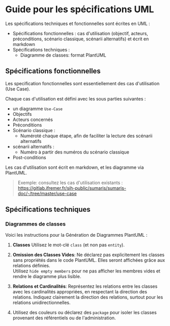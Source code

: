 # Guide pour les spécifications UML

Les spécifications techniques et fonctionnelles sont écrites en UML : 
- Spécifications fonctionnelles : cas d'utilisation (objectif, acteurs, préconditions, scénario classique, scénarii alternatifs)
  et écrit en markdown 
- Spécifications techniques : 
  - Diagramme de classes: format PlantUML

## Spécifications fonctionnelles

Les specification fonctionnelles sont essentiellement des cas d'utilisation (Use Case).

Chaque cas d'utilisation est défini avec les sous parties suivantes :
- un diagramme `Use-Case`
- Objectifs
- Acteurs concernés
- Préconditions
- Scénario classique :
  - Numéroté chaque étape, afin de faciliter la lecture des scénarii alternatifs
- scénarii alternatifs :
  - Numéro à partir des numéros du scénario classique
- Post-conditions 
  
Les cas d'utilisation sont écrit en markdown, et les diagramme via PlantUML.

> Exemple: consultez les cas d'utilisation existants : https://gitlab.ifremer.fr/sih-public/sumaris/sumaris-doc/-/tree/master/use-case

## Spécifications techniques

### Diagrammes de classes

Voici les instructions pour la Génération de Diagrammes PlantUML :

1. **Classes**
   Utilisez le mot-clé `class` (et non pas `entity`).

2. **Omission des Classes Vides**:
   Ne déclarez pas explicitement les classes sans propriétés dans le code PlantUML. Elles seront affichées grâce aux relations définies.  
   Utilisez `hide empty members` pour ne pas afficher les membres vides et rendre le diagramme plus lisible.

3. **Relations et Cardinalités**:
   Représentez les relations entre les classes avec les cardinalités appropriées, en respectant la direction des relations.
   Indiquez clairement la direction des relations, surtout pour les relations unidirectionnelles.

4. Utilisez des couleurs ou déclarez des `package` pour isoler les classes provenant des référentiels ou de l'administration.